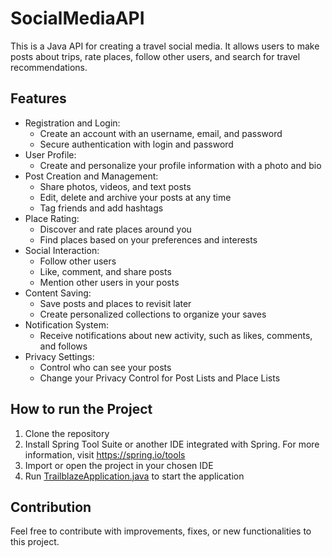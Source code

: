 # SocialMediaAPI

This is a Java API for creating a travel social media. It allows users to make posts about trips, rate places, follow other users, and search for travel recommendations.

## Features

- Registration and Login:
	- Create an account with an username, email, and password
	- Secure authentication with login and password
- User Profile:
	- Create and personalize your profile information with a photo and bio
- Post Creation and Management:
	- Share photos, videos, and text posts
	- Edit, delete and archive your posts at any time
	- Tag friends and add hashtags
- Place Rating:
	- Discover and rate places around you
	- Find places based on your preferences and interests
- Social Interaction:
	- Follow other users
	- Like, comment, and share posts
	- Mention other users in your posts
- Content Saving:
	- Save posts and places to revisit later
	- Create personalized collections to organize your saves
- Notification System:
	- Receive notifications about new activity, such as likes, comments, and follows
- Privacy Settings:
	- Control who can see your posts
	- Change your Privacy Control for Post Lists and Place Lists

## How to run the Project

1. Clone the repository
2. Install Spring Tool Suite or another IDE integrated with Spring. For more information, visit https://spring.io/tools
3. Import or open the project in your chosen IDE
4. Run [TrailblazeApplication.java](src/main/java/pacifico/mvm/trailblaze/TrailblazeApplication.java) to start the application

## Contribution

Feel free to contribute with improvements, fixes, or new functionalities to this project. 
